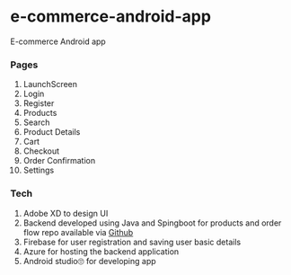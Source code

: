 # e-commerce-android-app
E-commerce Android app
### Pages 
1. LaunchScreen
2. Login
3. Register
4. Products
5. Search
6. Product Details
7. Cart
8. Checkout
9. Order Confirmation
10. Settings
### Tech
1. Adobe XD to design UI
2. Backend developed using Java and Spingboot for products and order flow repo available via [Github](https://github.com/molary23/ecommerce-backend-java-sping)
3. Firebase for user registration and saving user basic details
4. Azure for hosting the backend application
5. Android studio🙄 for developing app

